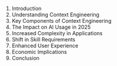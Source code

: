 1. Introduction
2. Understanding Context Engineering
3. Key Components of Context Engineering
4. The Impact on AI Usage in 2025
5. Increased Complexity in Applications
6. Shift in Skill Requirements
7. Enhanced User Experience
8. Economic Implications
9. Conclusion
